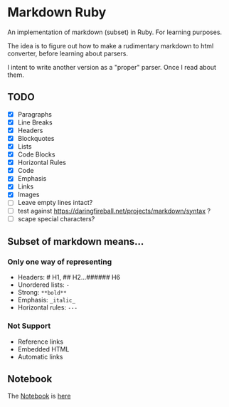 # Markdown Ruby

An implementation of markdown (subset) in Ruby. For learning purposes.

The idea is to figure out how to make a rudimentary markdown to html converter, before learning about parsers.

I intent to write another version as a "proper" parser. Once I read about them.

## TODO

- [x] Paragraphs
- [x] Line Breaks
- [x] Headers
- [x] Blockquotes
- [x] Lists
- [x] Code Blocks
- [x] Horizontal Rules
- [x] Code
- [x] Emphasis
- [x] Links
- [x] Images
- [ ] Leave empty lines intact?
- [ ] test against https://daringfireball.net/projects/markdown/syntax ?
- [ ] scape special characters?

## Subset of markdown means...

### Only one way of representing

- Headers: # H1, ## H2...###### H6
- Unordered lists: `-`
- Strong: `**bold**`
- Emphasis: `_italic_`
- Horizontal rules: `---`

### Not Support

- Reference links
- Embedded HTML
- Automatic links

## Notebook

The [Notebook](./notebook.md) is [here](./notebook.md)
